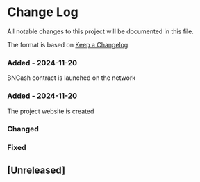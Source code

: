 
# Change Log
All notable changes to this project will be documented in this file.
 
The format is based on [Keep a Changelog](http://keepachangelog.com/)
 
### Added - 2024-11-20
BNCash contract is launched on the network

### Added - 2024-11-20
The project website is created

### Changed
### Fixed
## [Unreleased] 
